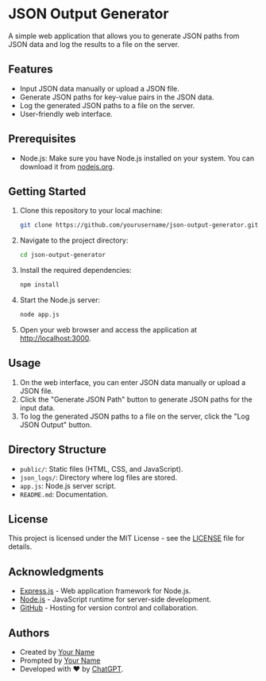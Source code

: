 # JSON Output Generator

A simple web application that allows you to generate JSON paths from JSON data and log the results to a file on the server.

## Features

- Input JSON data manually or upload a JSON file.
- Generate JSON paths for key-value pairs in the JSON data.
- Log the generated JSON paths to a file on the server.
- User-friendly web interface.

## Prerequisites

- Node.js: Make sure you have Node.js installed on your system. You can download it from [nodejs.org](https://nodejs.org/).

## Getting Started

1. Clone this repository to your local machine:

   ```bash
   git clone https://github.com/yourusername/json-output-generator.git
   ```

2. Navigate to the project directory:

   ```bash
   cd json-output-generator
   ```

3. Install the required dependencies:

   ```bash
   npm install
   ```

4. Start the Node.js server:

   ```bash
   node app.js
   ```

5. Open your web browser and access the application at [http://localhost:3000](http://localhost:3000).

## Usage

1. On the web interface, you can enter JSON data manually or upload a JSON file.
2. Click the "Generate JSON Path" button to generate JSON paths for the input data.
3. To log the generated JSON paths to a file on the server, click the "Log JSON Output" button.

## Directory Structure

- `public/`: Static files (HTML, CSS, and JavaScript).
- `json_logs/`: Directory where log files are stored.
- `app.js`: Node.js server script.
- `README.md`: Documentation.

## License

This project is licensed under the MIT License - see the [LICENSE](LICENSE) file for details.

## Acknowledgments

- [Express.js](https://expressjs.com/) - Web application framework for Node.js.
- [Node.js](https://nodejs.org/) - JavaScript runtime for server-side development.
- [GitHub](https://github.com/) - Hosting for version control and collaboration.

## Authors

- Created by [Your Name](https://github.com/yourusername)
- Prompted by [Your Name](https://github.com/yourusername)
- Developed with ❤️ by [ChatGPT](https://github.com/chatgpt).
